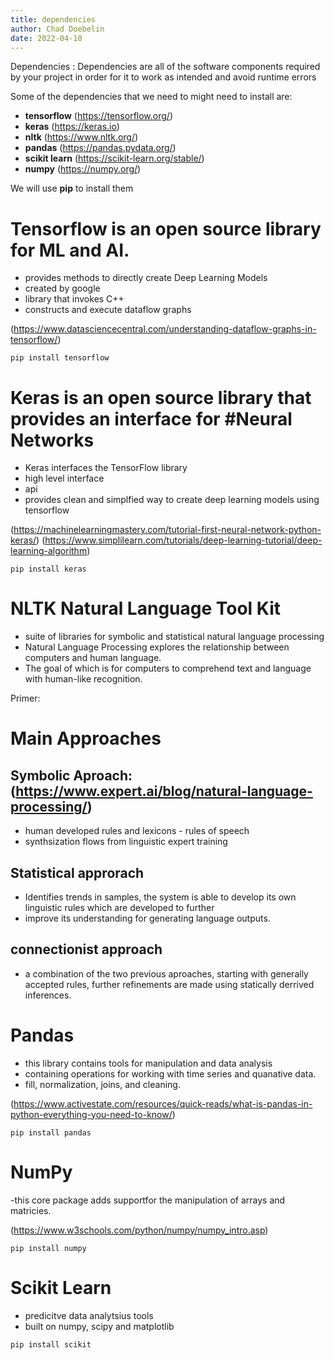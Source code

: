 ```yaml
---
title: dependencies
author: Chad Doebelin
date: 2022-04-10
---
```



Dependencies
: Dependencies are all of the software components required by your project in order for it to work as intended and avoid runtime errors

Some of the dependencies that we need to might need to install are:
- **tensorflow** (https://tensorflow.org/)
- **keras** (https://keras.io)
- **nltk** (https://www.nltk.org/)
- **pandas** (https://pandas.pydata.org/)
- **scikit learn** (https://scikit-learn.org/stable/)
- **numpy** (https://numpy.org/)


We will use **pip** to install them


# Tensorflow is an open source library for ML and AI. 
- provides methods to directly create Deep Learning Models
- created by google
- library that invokes C++
- constructs and execute dataflow graphs

(https://www.datasciencecentral.com/understanding-dataflow-graphs-in-tensorflow/)

```
pip install tensorflow
```


# Keras is an open source library that provides an interface for #Neural Networks
- Keras interfaces the TensorFlow library
- high level interface 
- api
- provides clean and simplfied way to create deep learning models using tensorflow

(https://machinelearningmastery.com/tutorial-first-neural-network-python-keras/)
(https://www.simplilearn.com/tutorials/deep-learning-tutorial/deep-learning-algorithm)


```
pip install keras
```


# NLTK Natural Language Tool Kit

- suite of libraries for symbolic and statistical natural language processing
- Natural Language Processing explores the relationship between computers and human language.
- The goal of which is for computers to comprehend text and language with human-like recognition.


Primer:
# Main Approaches

## Symbolic Aproach:(https://www.expert.ai/blog/natural-language-processing/)
- human developed rules and lexicons - rules of speech
- synthsization flows from linguistic expert training

## Statistical approrach
- Identifies trends in samples, the system is able to develop its own linguistic rules which are developed to further 
- improve its understanding for generating language outputs.

## connectionist approach 
- a combination of the two previous aproaches, starting with generally accepted rules, further refinements are made using statically derrived inferences.

# Pandas 

- this library contains tools for manipulation and data analysis 
- containing operations for working with time series and quanative data.
- fill, normalization, joins, and cleaning.

(https://www.activestate.com/resources/quick-reads/what-is-pandas-in-python-everything-you-need-to-know/)

```
pip install pandas
```


# NumPy
-this core package adds supportfor the manipulation of arrays and matricies.

(https://www.w3schools.com/python/numpy/numpy_intro.asp)

```
pip install numpy
```


# Scikit Learn
- predicitve data analytsius tools
- built on numpy, scipy and matplotlib

```
pip install scikit
```
